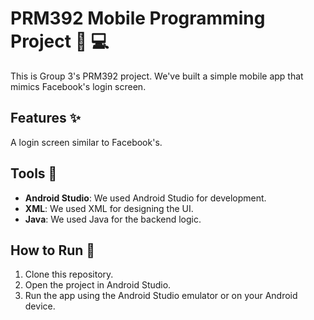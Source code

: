 # PRM392 Mobile Programming Project 📱 💻

This is Group 3's PRM392 project. We've built a simple mobile app that mimics Facebook's login screen.

## Features ✨

A login screen similar to Facebook's.

## Tools 🔧

- **Android Studio**: We used Android Studio for development.
- **XML**: We used XML for designing the UI.
- **Java**: We used Java for the backend logic.

## How to Run 💨

1. Clone this repository.
2. Open the project in Android Studio.
3. Run the app using the Android Studio emulator or on your Android device.
